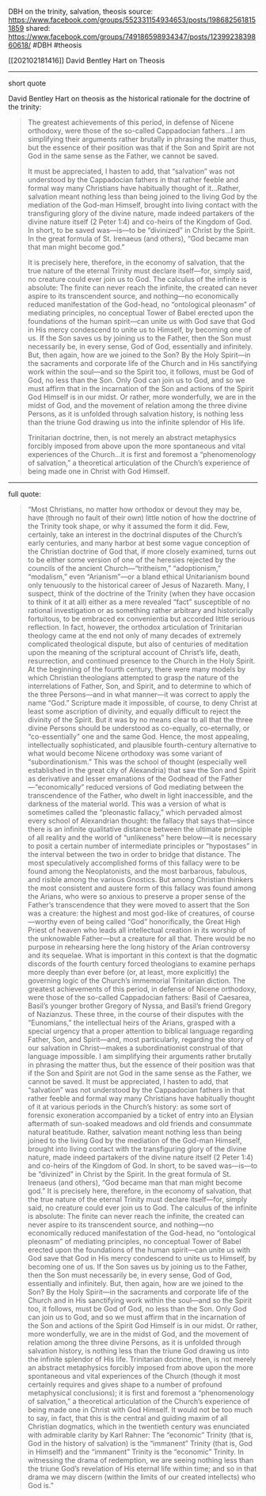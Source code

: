 DBH on the trinity, salvation, theosis
source: https://www.facebook.com/groups/552331154934653/posts/1986825618151859
shared: https://www.facebook.com/groups/749186598934347/posts/1239923839860618/
#DBH #theosis

[[202102181416]] David Bentley Hart on Theosis

---
short quote

David Bentley Hart on theosis as the historical rationale for the doctrine of the trinity:

> The greatest achievements of this period, in defense of Nicene orthodoxy, were those of the so-called Cappadocian fathers...I am simplifying their arguments rather brutally in phrasing the matter thus, but the essence of their position was that if the Son and Spirit are not God in the same sense as the Father, we cannot be saved.
> 
> It must be appreciated, I hasten to add, that “salvation” was not understood by the Cappadocian fathers in that rather feeble and formal way many Christians have habitually thought of it...Rather, salvation meant nothing less than being joined to the living God by the mediation of the God-man Himself, brought into living contact with the transfiguring glory of the divine nature, made indeed partakers of the divine nature itself (2 Peter 1:4) and co-heirs of the Kingdom of God. In short, to be saved was—is—to be “divinized” in Christ by the Spirit. In the great formula of St. Irenaeus (and others), “God became man that man might become god.”
> 
> It is precisely here, therefore, in the economy of salvation, that the true nature of the eternal Trinity must declare itself—for, simply said, no creature could ever join us to God. The calculus of the infinite is absolute: The finite can never reach the infinite, the created can never aspire to its transcendent source, and nothing—no economically reduced manifestation of the God-head, no “ontological pleonasm” of mediating principles, no conceptual Tower of Babel erected upon the foundations of the human spirit—can unite us with God save that God in His mercy condescend to unite us to Himself, by becoming one of us. If the Son saves us by joining us to the Father, then the Son must necessarily be, in every sense, God of God, essentially and infinitely. But, then again, how are we joined to the Son? By the Holy Spirit—in the sacraments and corporate life of the Church and in His sanctifying work within the soul—and so the Spirit too, it follows, must be God of God, no less than the Son. Only God can join us to God, and so we must affirm that in the incarnation of the Son and actions of the Spirit God Himself is in our midst. Or rather, more wonderfully, we are in the midst of God, and the movement of relation among the three divine Persons, as it is unfolded through salvation history, is nothing less than the triune God drawing us into the infinite splendor of His life.
> 
> Trinitarian doctrine, then, is not merely an abstract metaphysics forcibly imposed from above upon the more spontaneous and vital experiences of the Church...it is first and foremost a “phenomenology of salvation,” a theoretical articulation of the Church’s experience of being made one in Christ with God Himself. 

---

full quote:

> “Most Christians, no matter how orthodox or devout they may be, have (through no fault of their own) little notion of how the doctrine of the Trinity took shape, or why it assumed the form it did. Few, certainly, take an interest in the doctrinal disputes of the Church’s early centuries, and many harbor at best some vague conception of the Christian doctrine of God that, if more closely examined, turns out to be either some version of one of the heresies rejected by the councils of the ancient Church—“tritheism,” “adoptionism,” “modalism,” even “Arianism”—or a bland ethical Unitarianism bound only tenuously to the historical career of Jesus of Nazareth.
> Many, I suspect, think of the doctrine of the Trinity (when they have occasion to think of it at all) either as a mere revealed “fact” susceptible of no rational investigation or as something rather arbitrary and historically fortuitous, to be embraced ex convenientia but accorded little serious reflection. In fact, however, the orthodox articulation of Trinitarian theology came at the end not only of many decades of extremely complicated theological dispute, but also of centuries of meditation upon the meaning of the scriptural account of Christ’s life, death, resurrection, and continued presence to the Church in the Holy Spirit.
> At the beginning of the fourth century, there were many models by which Christian theologians attempted to grasp the nature of the interrelations of Father, Son, and Spirit, and to determine to which of the three Persons—and in what manner—it was correct to apply the name “God.” Scripture made it impossible, of course, to deny Christ at least some ascription of divinity, and equally difficult to reject the divinity of the Spirit. But it was by no means clear to all that the three divine Persons should be understood as co-equally, co-eternally, or “co-essentially” one and the same God. Hence, the most appealing, intellectually sophisticated, and plausible fourth-century alternative to what would become Nicene orthodoxy was some variant of “subordinationism.” This was the school of thought (especially well established in the great city of Alexandria) that saw the Son and Spirit as derivative and lesser emanations of the Godhead of the Father—“economically” reduced versions of God mediating between the transcendence of the Father, who dwelt in light inaccessible, and the darkness of the material world.
> This was a version of what is sometimes called the “pleonastic fallacy,” which pervaded almost every school of Alexandrian thought: the fallacy that says that—since there is an infinite qualitative distance between the ultimate principle of all reality and the world of “unlikeness” here below—it is necessary to posit a certain number of intermediate principles or “hypostases” in the interval between the two in order to bridge that distance. The most speculatively accomplished forms of this fallacy were to be found among the Neoplatonists, and the most barbarous, fabulous, and risible among the various Gnostics. But among Christian thinkers the most consistent and austere form of this fallacy was found among the Arians, who were so anxious to preserve a proper sense of the Father’s transcendence that they were moved to assert that the Son was a creature: the highest and most god-like of creatures, of course—worthy even of being called “God” honorifically, the Great High Priest of heaven who leads all intellectual creation in its worship of the unknowable Father—but a creature for all that.
> There would be no purpose in rehearsing here the long history of the Arian controversy and its sequelae. What is important in this context is that the dogmatic discords of the fourth century forced theologians to examine perhaps more deeply than ever before (or, at least, more explicitly) the governing logic of the Church’s immemorial Trinitarian diction. The greatest achievements of this period, in defense of Nicene orthodoxy, were those of the so-called Cappadocian fathers: Basil of Caesarea, Basil’s younger brother Gregory of Nyssa, and Basil’s friend Gregory of Nazianzus. These three, in the course of their disputes with the “Eunomians,” the intellectual heirs of the Arians, grasped with a special urgency that a proper attention to biblical language regarding Father, Son, and Spirit—and, most particularly, regarding the story of our salvation in Christ—makes a subordinationist construal of that language impossible. I am simplifying their arguments rather brutally in phrasing the matter thus, but the essence of their position was that if the Son and Spirit are not God in the same sense as the Father, we cannot be saved.
> It must be appreciated, I hasten to add, that “salvation” was not understood by the Cappadocian fathers in that rather feeble and formal way many Christians have habitually thought of it at various periods in the Church’s history: as some sort of forensic exoneration accompanied by a ticket of entry into an Elysian aftermath of sun-soaked meadows and old friends and consummate natural beatitude. Rather, salvation meant nothing less than being joined to the living God by the mediation of the God-man Himself, brought into living contact with the transfiguring glory of the divine nature, made indeed partakers of the divine nature itself (2 Peter 1:4) and co-heirs of the Kingdom of God. In short, to be saved was—is—to be “divinized” in Christ by the Spirit. In the great formula of St. Irenaeus (and others), “God became man that man might become god.”
> It is precisely here, therefore, in the economy of salvation, that the true nature of the eternal Trinity must declare itself—for, simply said, no creature could ever join us to God. The calculus of the infinite is absolute: The finite can never reach the infinite, the created can never aspire to its transcendent source, and nothing—no economically reduced manifestation of the God-head, no “ontological pleonasm” of mediating principles, no conceptual Tower of Babel erected upon the foundations of the human spirit—can unite us with God save that God in His mercy condescend to unite us to Himself, by becoming one of us. If the Son saves us by joining us to the Father, then the Son must necessarily be, in every sense, God of God, essentially and infinitely. But, then again, how are we joined to the Son? By the Holy Spirit—in the sacraments and corporate life of the Church and in His sanctifying work within the soul—and so the Spirit too, it follows, must be God of God, no less than the Son. Only God can join us to God, and so we must affirm that in the incarnation of the Son and actions of the Spirit God Himself is in our midst. Or rather, more wonderfully, we are in the midst of God, and the movement of relation among the three divine Persons, as it is unfolded through salvation history, is nothing less than the triune God drawing us into the infinite splendor of His life.
> Trinitarian doctrine, then, is not merely an abstract metaphysics forcibly imposed from above upon the more spontaneous and vital experiences of the Church (though it most certainly requires and gives shape to a number of profound metaphysical conclusions); it is first and foremost a “phenomenology of salvation,” a theoretical articulation of the Church’s experience of being made one in Christ with God Himself. It would not be too much to say, in fact, that this is the central and guiding maxim of all Christian dogmatics, which in the twentieth century was enunciated with admirable clarity by Karl Rahner: The “economic” Trinity (that is, God in the history of salvation) is the “immanent” Trinity (that is, God in Himself) and the “immanent” Trinity is the “economic” Trinity. In witnessing the drama of redemption, we are seeing nothing less than the triune God’s revelation of His eternal life within time; and so in that drama we may discern (within the limits of our created intellects) who God is.”